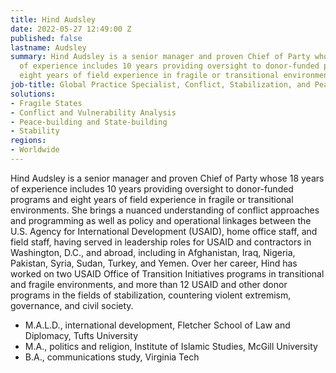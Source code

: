 ```yaml
---
title: Hind Audsley
date: 2022-05-27 12:49:00 Z
published: false
lastname: Audsley
summary: Hind Audsley is a senior manager and proven Chief of Party whose 18 years
  of experience includes 10 years providing oversight to donor-funded programs and
  eight years of field experience in fragile or transitional environments.
job-title: Global Practice Specialist, Conflict, Stabilization, and Peacebuilding
solutions:
- Fragile States
- Conflict and Vulnerability Analysis
- Peace-building and State-building
- Stability
regions:
- Worldwide
---
```


Hind Audsley is a senior manager and proven Chief of Party whose 18 years of experience includes 10 years providing oversight to donor-funded programs and eight years of field experience in fragile or transitional environments. She brings a nuanced understanding of conflict approaches and programming as well as policy and operational linkages between the U.S. Agency for International Development (USAID), home office staff, and field staff, having served in leadership roles for USAID and contractors in Washington, D.C., and abroad, including in Afghanistan, Iraq, Nigeria, Pakistan, Syria, Sudan, Turkey, and Yemen. Over her career, Hind has worked on two USAID Office of Transition Initiatives programs in transitional and fragile environments, and more than 12 USAID and other donor programs in the fields of stabilization, countering violent extremism, governance, and civil society.

* M.A.L.D., international development, Fletcher School of Law and Diplomacy, Tufts University
* M.A., politics and religion, Institute of Islamic Studies, McGill University
* B.A., communications study, Virginia Tech